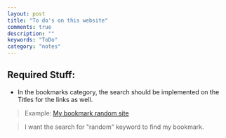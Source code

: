 ```yaml
---
layout: post
title: "To do's on this website"
comments: true
description: ""
keywords: "ToDo"
category: "notes"
---
```


## Required Stuff:

* In the bookmarks category, the search should be implemented on the Titles for the links as well.
>Example: [My bookmark random site](www.google.com)

>I want the search for "random" keyword to find my bookmark.
